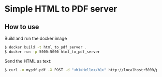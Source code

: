 Simple HTML to PDF server
=========================

How to use
----------

Build and run the docker image
```bash
$ docker build -t html_to_pdf_server .
$ docker run -p 5000:5000 html_to_pdf_server
```

Send the HTML as text:

```bash
$ curl -o mypdf.pdf -X POST -d "<h1>Hello</h1>" http://localhost:5000/pdf
```
